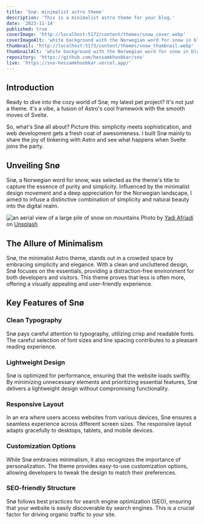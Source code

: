 ```yaml
---
title: 'Snø: minimalist astro theme'
description: 'This is a minimalist astro theme for your blog.'
date: '2023-11-14'
published: true
coverImage: 'http://localhost:5173/content/themes/snow_cover.webp'
coverImageAlt: 'white background with the Norwegian word for snow in black placed in the top left corner of the image, surrounded by screenshots of the theme'
thumbnail: 'http://localhost:5173/content/themes/snow_thumbnail.webp'
thumbnailAlt: 'white background with the Norwegian word for snow in black placed in the top left corner of the image, surrounded by screenshots of the theme'
repository: 'https://github.com/hessamkhoobkar/sno'
live: 'https://sno-hessamkhoobkar.vercel.app/'
---
```


## Introduction

Ready to dive into the cozy world of Snø, my latest pet project? It's not just a theme. it's a vibe, a fusion of Astro's cool framework with the smooth moves of Svelte.

So, what's Snø all about? Picture this: simplicity meets sophistication, and web development gets a fresh coat of awesomeness. I built Snø mainly to share the joy of tinkering with Astro and see what happens when Svelte joins the party.

## Unveiling Snø

Snø, a Norwegian word for snow, was selected as the theme's title to capture the essence of purity and simplicity. Influenced by the minimalist design movement and a deep appreciation for the Norwegian landscape, I aimed to infuse a distinctive combination of simplicity and natural beauty into the digital realm.

![an aerial view of a large pile of snow on mountains](http://localhost:5173/content/themes/snow-yadi-afriadi-kQVxf-5bs6s-unsplash.webp "Image")
Photo by [Yadi Afriadi](https://unsplash.com/@matthewfariz?utm_content=creditCopyText&utm_medium=referral&utm_source=unsplash) on [Unsplash](https://unsplash.com/photos/a-large-pile-of-snow-kQVxf-5bs6s?utm_content=creditCopyText&utm_medium=referral&utm_source=unsplash)
  
## The Allure of Minimalism

Snø, the minimalist Astro theme, stands out in a crowded space by embracing simplicity and elegance. With a clean and uncluttered design, Snø focuses on the essentials, providing a distraction-free environment for both developers and visitors. This theme proves that less is often more, offering a visually appealing and user-friendly experience.

## Key Features of Snø

### Clean Typography

Snø pays careful attention to typography, utilizing crisp and readable fonts. The careful selection of font sizes and line spacing contributes to a pleasant reading experience.

### Lightweight Design

Snø is optimized for performance, ensuring that the website loads swiftly. By minimizing unnecessary elements and prioritizing essential features, Snø delivers a lightweight design without compromising functionality.

### Responsive Layout

In an era where users access websites from various devices, Snø ensures a seamless experience across different screen sizes. The responsive layout adapts gracefully to desktops, tablets, and mobile devices.

### Customization Options

While Snø embraces minimalism, it also recognizes the importance of personalization. The theme provides easy-to-use customization options, allowing developers to tweak the design to match their preferences.

### SEO-friendly Structure

Snø follows best practices for search engine optimization (SEO), ensuring that your website is easily discoverable by search engines. This is a crucial factor for driving organic traffic to your site.
